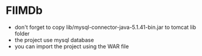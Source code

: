 # FIIMDb

- don't forget to copy lib/mysql-connector-java-5.1.41-bin.jar to tomcat lib folder
- the project use mysql database
- you can import the project using the WAR file
